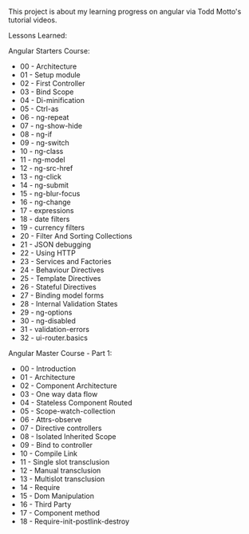 This project is about my learning progress on angular via Todd Motto's tutorial videos.

Lessons Learned:

Angular Starters Course:

* 00 - Architecture 
* 01 - Setup module
* 02 - First Controller
* 03 - Bind Scope
* 04 - Di-minification
* 05 - Ctrl-as
* 06 - ng-repeat
* 07 - ng-show-hide
* 08 - ng-if
* 09 - ng-switch
* 10 - ng-class
* 11 - ng-model
* 12 - ng-src-href
* 13 - ng-click
* 14 - ng-submit
* 15 - ng-blur-focus
* 16 - ng-change
* 17 - expressions
* 18 - date filters
* 19 - currency filters
* 20 - Filter And Sorting Collections
* 21 - JSON debugging
* 22 - Using HTTP
* 23 - Services and Factories
* 24 - Behaviour Directives
* 25 - Template Directives
* 26 - Stateful Directives
* 27 - Binding model forms
* 28 - Internal Validation States
* 29 - ng-options
* 30 - ng-disabled
* 31 - validation-errors
* 32 - ui-router.basics

Angular Master Course - Part 1:

* 00 - Introduction
* 01 - Architecture
* 02 - Component Architecture
* 03 - One way data flow
* 04 - Stateless Component Routed
* 05 - Scope-watch-collection
* 06 - Attrs-observe
* 07 - Directive controllers
* 08 - Isolated Inherited Scope
* 09 - Bind to controller
* 10 - Compile Link
* 11 - Single slot transclusion
* 12 - Manual transclusion
* 13 - Multislot transclusion
* 14 - Require
* 15 - Dom Manipulation
* 16 - Third Party
* 17 - Component method
* 18 - Require-init-postlink-destroy

